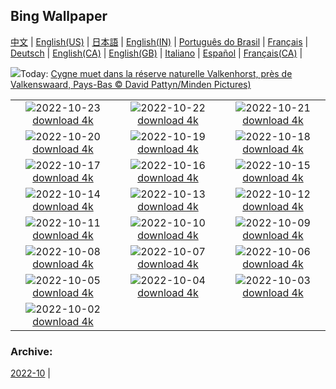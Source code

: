 ## Bing Wallpaper
[中文](README.md) |                     [English(US)](en-US.md) |                     [日本語](ja-JP.md) |                     [English(IN)](en-IN.md) |                     [Português do Brasil](pt-BR.md) |                     [Français](fr-FR.md) |                     [Deutsch](de-DE.md) |                     [English(CA)](en-CA.md) |                     [English(GB)](en-GB.md) |                     [Italiano](it-IT.md) |                     [Español](es-ES.md) |                     [Français(CA)](fr-CA.md) |                    

![](https://www.bing.com/th?id=OHR.Knobbelzwaan_FR-CA0910095832_UHD.jpg&w=1000)Today: [Cygne muet dans la réserve naturelle Valkenhorst, près de Valkenswaard, Pays-Bas © David Pattyn/Minden Pictures)](https://www.bing.com/th?id=OHR.Knobbelzwaan_FR-CA0910095832_UHD.jpg)

|      |      |      |
| :----: | :----: | :----: |
|![](https://www.bing.com/th?id=OHR.KarstMountains_FR-CA0822666075_UHD.jpg&pid=hp&w=384&h=216&rs=1&c=4)2022-10-23 [download 4k](https://www.bing.com/th?id=OHR.KarstMountains_FR-CA0822666075_UHD.jpg)|![](https://www.bing.com/th?id=OHR.SeaAngel_FR-CA7986630170_UHD.jpg&pid=hp&w=384&h=216&rs=1&c=4)2022-10-22 [download 4k](https://www.bing.com/th?id=OHR.SeaAngel_FR-CA7986630170_UHD.jpg)|![](https://www.bing.com/th?id=OHR.SlothDay_FR-CA3698528403_UHD.jpg&pid=hp&w=384&h=216&rs=1&c=4)2022-10-21 [download 4k](https://www.bing.com/th?id=OHR.SlothDay_FR-CA3698528403_UHD.jpg)|
|![](https://www.bing.com/th?id=OHR.WartburgCastle_FR-CA3775461720_UHD.jpg&pid=hp&w=384&h=216&rs=1&c=4)2022-10-20 [download 4k](https://www.bing.com/th?id=OHR.WartburgCastle_FR-CA3775461720_UHD.jpg)|![](https://www.bing.com/th?id=OHR.RioArazas_FR-CA4081546189_UHD.jpg&pid=hp&w=384&h=216&rs=1&c=4)2022-10-19 [download 4k](https://www.bing.com/th?id=OHR.RioArazas_FR-CA4081546189_UHD.jpg)|![](https://www.bing.com/th?id=OHR.SwedenOwl_FR-CA5457077395_UHD.jpg&pid=hp&w=384&h=216&rs=1&c=4)2022-10-18 [download 4k](https://www.bing.com/th?id=OHR.SwedenOwl_FR-CA5457077395_UHD.jpg)|
|![](https://www.bing.com/th?id=OHR.PrinceChristianSound_FR-CA3341695830_UHD.jpg&pid=hp&w=384&h=216&rs=1&c=4)2022-10-17 [download 4k](https://www.bing.com/th?id=OHR.PrinceChristianSound_FR-CA3341695830_UHD.jpg)|![](https://www.bing.com/th?id=OHR.NaqsheRustam_FR-CA9195443986_UHD.jpg&pid=hp&w=384&h=216&rs=1&c=4)2022-10-16 [download 4k](https://www.bing.com/th?id=OHR.NaqsheRustam_FR-CA9195443986_UHD.jpg)|![](https://www.bing.com/th?id=OHR.JasperMilkyWay_FR-CA8242113611_UHD.jpg&pid=hp&w=384&h=216&rs=1&c=4)2022-10-15 [download 4k](https://www.bing.com/th?id=OHR.JasperMilkyWay_FR-CA8242113611_UHD.jpg)|
|![](https://www.bing.com/th?id=OHR.AlaskaMoose_FR-CA8987469449_UHD.jpg&pid=hp&w=384&h=216&rs=1&c=4)2022-10-14 [download 4k](https://www.bing.com/th?id=OHR.AlaskaMoose_FR-CA8987469449_UHD.jpg)|![](https://www.bing.com/th?id=OHR.AmmoniteGraveyard_FR-CA8744953253_UHD.jpg&pid=hp&w=384&h=216&rs=1&c=4)2022-10-13 [download 4k](https://www.bing.com/th?id=OHR.AmmoniteGraveyard_FR-CA8744953253_UHD.jpg)|![](https://www.bing.com/th?id=OHR.TortulaMoss_FR-CA3233872122_UHD.jpg&pid=hp&w=384&h=216&rs=1&c=4)2022-10-12 [download 4k](https://www.bing.com/th?id=OHR.TortulaMoss_FR-CA3233872122_UHD.jpg)|
|![](https://www.bing.com/th?id=OHR.CornKernels_FR-CA3278954718_UHD.jpg&pid=hp&w=384&h=216&rs=1&c=4)2022-10-11 [download 4k](https://www.bing.com/th?id=OHR.CornKernels_FR-CA3278954718_UHD.jpg)|![](https://www.bing.com/th?id=OHR.ChukchiSea_FR-CA8617458160_UHD.jpg&pid=hp&w=384&h=216&rs=1&c=4)2022-10-10 [download 4k](https://www.bing.com/th?id=OHR.ChukchiSea_FR-CA8617458160_UHD.jpg)|![](https://www.bing.com/th?id=OHR.GlassOctopus_FR-CA7988023588_UHD.jpg&pid=hp&w=384&h=216&rs=1&c=4)2022-10-09 [download 4k](https://www.bing.com/th?id=OHR.GlassOctopus_FR-CA7988023588_UHD.jpg)|
|![](https://www.bing.com/th?id=OHR.OberbaumBridge_FR-CA4433602168_UHD.jpg&pid=hp&w=384&h=216&rs=1&c=4)2022-10-08 [download 4k](https://www.bing.com/th?id=OHR.OberbaumBridge_FR-CA4433602168_UHD.jpg)|![](https://www.bing.com/th?id=OHR.BayofBiscay_FR-CA6778308592_UHD.jpg&pid=hp&w=384&h=216&rs=1&c=4)2022-10-07 [download 4k](https://www.bing.com/th?id=OHR.BayofBiscay_FR-CA6778308592_UHD.jpg)|![](https://www.bing.com/th?id=OHR.FlamingoTeacher_FR-CA6708949938_UHD.jpg&pid=hp&w=384&h=216&rs=1&c=4)2022-10-06 [download 4k](https://www.bing.com/th?id=OHR.FlamingoTeacher_FR-CA6708949938_UHD.jpg)|
|![](https://www.bing.com/th?id=OHR.CosmicCliffs_FR-CA6658112550_UHD.jpg&pid=hp&w=384&h=216&rs=1&c=4)2022-10-05 [download 4k](https://www.bing.com/th?id=OHR.CosmicCliffs_FR-CA6658112550_UHD.jpg)|![](https://www.bing.com/th?id=OHR.Porthuis_FR-CA6573290801_UHD.jpg&pid=hp&w=384&h=216&rs=1&c=4)2022-10-04 [download 4k](https://www.bing.com/th?id=OHR.Porthuis_FR-CA6573290801_UHD.jpg)|![](https://www.bing.com/th?id=OHR.LotsOBalloons_FR-CA6522185069_UHD.jpg&pid=hp&w=384&h=216&rs=1&c=4)2022-10-03 [download 4k](https://www.bing.com/th?id=OHR.LotsOBalloons_FR-CA6522185069_UHD.jpg)|
|![](https://www.bing.com/th?id=OHR.NuitArt_FR-CA7058689696_UHD.jpg&pid=hp&w=384&h=216&rs=1&c=4)2022-10-02 [download 4k](https://www.bing.com/th?id=OHR.NuitArt_FR-CA7058689696_UHD.jpg)|

### Archive:
[2022-10](archive/fr-CA/202210/README.md) | 